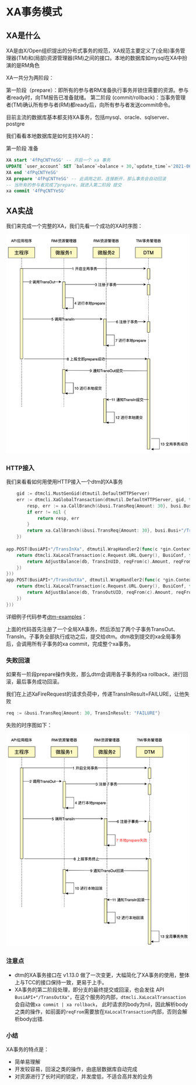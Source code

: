 # XA事务模式

## XA是什么

XA是由X/Open组织提出的分布式事务的规范，XA规范主要定义了(全局)事务管理器(TM)和(局部)资源管理器(RM)之间的接口。本地的数据库如mysql在XA中扮演的是RM角色

XA一共分为两阶段：

第一阶段（prepare）：即所有的参与者RM准备执行事务并锁住需要的资源。参与者ready时，向TM报告已准备就绪。
第二阶段 (commit/rollback)：当事务管理者(TM)确认所有参与者(RM)都ready后，向所有参与者发送commit命令。

目前主流的数据库基本都支持XA事务，包括mysql、oracle、sqlserver、postgre

我们看看本地数据库是如何支持XA的：

第一阶段 准备

``` sql
XA start '4fPqCNTYeSG' -- 开启一个 xa 事务
UPDATE `user_account` SET `balance`=balance + 30,`update_time`='2021-06-09 11:50:42.438' WHERE user_id = '1'
XA end '4fPqCNTYeSG'
XA prepare '4fPqCNTYeSG' -- 此调用之前，连接断开，那么事务会自动回滚
-- 当所有的参与者完成了prepare，就进入第二阶段 提交
xa commit '4fPqCNTYeSG'
```

## XA实战

我们来完成一个完整的XA，我们先看一个成功的XA时序图：

![xa_normal](../imgs/xa_normal.jpg)

### HTTP接入
我们来看看如何用使用HTTP接入一个dtm的XA事务
``` go
	gid := dtmcli.MustGenGid(dtmutil.DefaultHTTPServer)
	err := dtmcli.XaGlobalTransaction(dtmutil.DefaultHTTPServer, gid, func(xa *dtmcli.Xa) (*resty.Response, error) {
		resp, err := xa.CallBranch(&busi.TransReq{Amount: 30}, busi.Busi+"/TransOutXa")
		if err != nil {
			return resp, err
		}
		return xa.CallBranch(&busi.TransReq{Amount: 30}, busi.Busi+"/TransInXa")
	})

app.POST(BusiAPI+"/TransInXa", dtmutil.WrapHandler2(func(c *gin.Context) interface{} {
	return dtmcli.XaLocalTransaction(c.Request.URL.Query(), BusiConf, func(db *sql.DB, xa *dtmcli.Xa) error {
		return AdjustBalance(db, TransInUID, reqFrom(c).Amount, reqFrom(c).TransInResult)
	})
}))
app.POST(BusiAPI+"/TransOutXa", dtmutil.WrapHandler2(func(c *gin.Context) interface{} {
	return dtmcli.XaLocalTransaction(c.Request.URL.Query(), BusiConf, func(db *sql.DB, xa *dtmcli.Xa) error {
		return AdjustBalance(db, TransOutUID, reqFrom(c).Amount, reqFrom(c).TransOutResult)
	})
}))
```

详细例子代码参考[dtm-examples](https://github.com/dtm-labs/dtm-examples)：

上面的代码首先注册了一个全局XA事务，然后添加了两个子事务TransOut、TransIn。子事务全部执行成功之后，提交给dtm。dtm收到提交的xa全局事务后，会调用所有子事务的xa commit，完成整个xa事务。

### 失败回滚

如果有一阶段prepare操作失败，那么dtm会调用各子事务的xa rollback，进行回滚，最后事务成功回滚。

我们在上述XaFireRequest的请求负荷中，传递TransInResult=FAILURE，让他失败

``` go
req := &busi.TransReq{Amount: 30, TransInResult: "FAILURE"}
```

失败的时序图如下：

![xa_rollback](../imgs/xa_rollback.jpg)

### 注意点
- dtm的XA事务接口在 v1.13.0 做了一次变更，大幅简化了XA事务的使用，整体上与TCC的接口保持一致，更易于上手。
- XA事务的第二阶段处理，即分支的最终提交或回滚，也会发往 API `BusiAPI+"/TransOutXa"`，在这个服务的内部，`dtmcli.XaLocalTransaction`会自动做`xa commit | xa rollback`， 此时请求的body为nil，因此解析body之类的操作，如前面的`reqFrom`需要放在`XaLocalTransaction`内部，否则会解析body出错.

### 小结
XA事务的特点是：
- 简单易理解
- 开发较容易，回滚之类的操作，由底层数据库自动完成
- 对资源进行了长时间的锁定，并发度低，不适合高并发的业务
